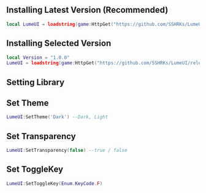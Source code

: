 ## Installing Latest Version (**Recommended**)
```lua
local LumeUI = loadstring(game:HttpGet("https://github.com/SSHRKs/LumeUI/releases/latest/download/main.lua"))()
```
## Installing Selected Version
```lua
local Version = "1.0.0"
LumeUI = loadstring(game:HttpGet("https://github.com/SSHRKs/LumeUI/releases/latest/download/".. Version .."/main.lua"))()
```

## Setting Library
## Set Theme
```lua
LumeUI:SetTheme('Dark') --Dark, Light
```
## Set Transparency
```lua
LumeUI:SetTransparency(false) --true / false
```
## Set ToggleKey
```lua
LumeUI:SetToggleKey(Enum.KeyCode.F)
```
